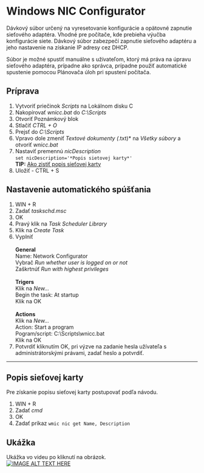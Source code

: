 # Windows NIC Configurator
Dávkový súbor určený na vyresetovanie konfigurácie a opätovné zapnutie sieťového adaptéra. Vhodné pre počítače, kde prebieha výučba konfigurácie siete. Dávkový súbor zabezpečí zapnutie sieťového adaptéru a jeho nastavenie na získanie IP adresy cez DHCP.

Súbor je možné spustiť manuálne s užívateľom, ktorý má práva na úpravu sieťového adaptéra, prípadne ako správca, prípadne použiť automatické spustenie pomocou Plánovača úloh pri spustení počítača.

## Príprava

1. Vytvoriť priečinok *Scripts* na Lokálnom disku C
2. Nakopírovať *wnicc.bat* do *C:\Scripts*
3. Otvoriť Poznámkový blok
4. Stlačiť *CTRL + O*
5. Prejsť do *C:\Scripts*
6. Vpravo dole zmeniť *Textové dokumenty (*.txt)* na *Všetky súbory* a otvoriť *wnicc.bat*
7. Nastaviť premennú *nicDescription*  
`set nicDescription='*Popis sietovej karty*'` \
**TIP:** [Ako zistiť popis sieťovej karty](#popis-sietovej-karty)
8. Uložiť - CTRL + S

## Nastavenie automatického spúšťania

1. WIN + R  
2. Zadať *taskschd.msc*
3. OK
4. Pravý klik na *Task Scheduler Library*
5. Klik na *Create Task*
6. Vyplniť  
\
**General**  
Name: Network Configurator  
Vybrač *Run whether user is logged on or not*  
Zaškrtnúť *Run with highest privileges*  
\
**Trigers**  
Klik na *New...*  
Begin the task: At startup  
Klik na OK  
\
**Actions**  
Klik na *New...*  
Action: Start a program  
Pogram/script: C:\Scripts\wnicc.bat  
Klik na OK  
7. Potvrdiť kliknutím OK, pri výzve na zadanie hesla užívateľa s administrátorskými právami, zadať heslo a potvrdiť.

---

<a id="popis-sietovej-karty"></a>

## Popis sieťovej karty
Pre získanie popisu sieťovej karty postupovať podľa návodu.

1. WIN + R 
2. Zadať *cmd*
3. OK
4. Zadať príkaz `wmic nic get Name, Description`

## Ukážka
Ukážka vo videu po kliknutí na obrázok.  
[![IMAGE ALT TEXT HERE](https://img.youtube.com/vi/Ql_xxCJ_elo/0.jpg)](https://www.youtube.com/watch?v=Ql_xxCJ_elo)
